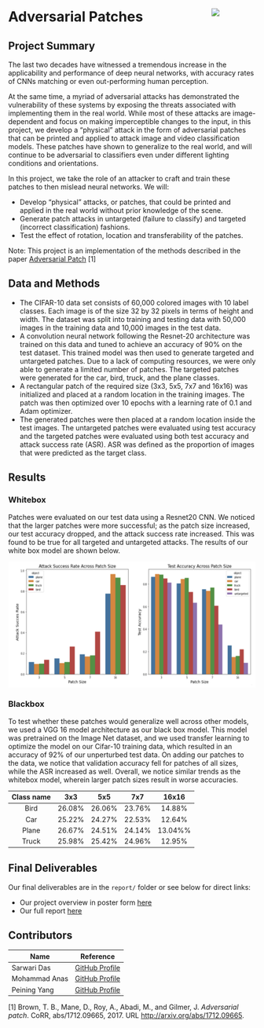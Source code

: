 # Adversarial Patches <img width=90 align="right" src="https://upload.wikimedia.org/wikipedia/commons/thumb/e/e6/Duke_University_logo.svg/1024px-Duke_University_logo.svg.png">

## Project Summary

The last two decades have witnessed a tremendous increase in the applicability and performance of deep neural networks, with accuracy rates of CNNs matching or even out-performing human perception. 

At the same time, a myriad of adversarial attacks has demonstrated the vulnerability of these systems by exposing the threats associated with implementing them in the real world. While most of these attacks are image-dependent and focus on making imperceptible changes to the input, in this project, we develop a “physical” attack in the form of  adversarial patches that can be printed and applied to attack image and video classification models.  These patches have shown to generalize to the real world, and will continue to be adversarial to classifiers even under different lighting conditions and orientations. 

In this project, we take the role of an attacker to craft and train these patches to then mislead neural networks. We will:
- Develop “physical” attacks, or patches, that could be printed and applied in the real world without prior knowledge of the scene. 
- Generate patch attacks in untargeted (failure to classify) and targeted (incorrect classification) fashions.
- Test the effect of rotation, location and transferability of the patches. 

Note: This project is an implementation of the methods described in the paper [Adversarial Patch](https://arxiv.org/abs/1712.09665) [1]

## Data and Methods

- The CIFAR-10 data set consists of 60,000 colored images with 10 label classes. Each image is of the size 32 by 32 pixels in terms of height and width. The dataset was split into training and testing data with 50,000 images in the training data and 10,000 images in the test data.
- A convolution neural network following the Resnet-20 architecture was trained on this data and tuned to achieve an accuracy of 90% on the test dataset. This trained model was then used to generate targeted and untargeted patches. Due to a lack of computing resources, we were only able to generate a limited number of patches. The targeted patches were generated for the car, bird, truck, and the plane classes.
- A rectangular patch of the required size (3x3, 5x5, 7x7 and 16x16) was initialized and placed at a random location in the training images. The patch was then optimized over 10 epochs with a learning rate of 0.1 and Adam optimizer. 
- The generated patches were then placed at a random location inside the test images. The untargeted patches were evaluated using test accuracy and the targeted patches were evaluated using both test accuracy and attack success rate (ASR). ASR was defined as the proportion of images that were predicted as the target class. 

## Results

### Whitebox
Patches were evaluated on our test data using a Resnet20 CNN. We noticed that the larger patches were more successful; as the patch size increased, our test accuracy dropped, and the attack success rate increased. This was found to be true for all targeted and untargeted attacks. The results of our white box model are shown below.

 <img width=600 align="center" src="img\Results.png">

### Blackbox
To test whether these patches would generalize well across other models, we used a VGG 16 model architecture as our black box model. This model was pretrained on the Image Net dataset, and we used transfer learning to optimize the model on our Cifar-10 training data, which resulted in an accuracy of 92% of our unperturbed test data. On adding our patches to the data, we notice that validation accuracy fell for patches of all sizes, while the ASR increased as well. Overall, we notice similar trends as the whitebox model, wherein larger patch sizes result in worse accuracies. 

| Class name |   3x3  |   5x5  |   7x7  |  16x16  |
|:----------:|:------:|:------:|:------:|:-------:|
|    Bird    | 26.08% | 26.06% | 23.76% |  14.88% |
|     Car    | 25.22% | 24.27% | 22.53% |  12.64% |
|    Plane   | 26.67% | 24.51% | 24.14% | 13.04%% |
|    Truck   | 25.98% | 25.42% | 24.96% |  12.95% |

</div>

## Final Deliverables

Our final deliverables are in the `report/` folder or see below for direct links:

- Our project overview in poster form [here](https://github.com/sarwaridas/AdversarialPatches/blob/main/report/ECE661_FinalProject_Poster.pdf)
- Our full report [here](https://github.com/sarwaridas/AdversarialPatches/blob/main/report/FinalPaper.pdf)

## Contributors

<div align="center">

| Name | Reference |
|---- | ----|
|Sarwari Das |[GitHub Profile](https://github.com/sarwaridas)|
|Mohammad Anas |[GitHub Profile](https://github.com/anas14680)|
|Peining Yang |[GitHub Profile](https://github.com/peiningyang)|
  
</div>


[1] Brown, T. B., Mane, D., Roy, A., Abadi, M., and Gilmer, J. *Adversarial patch*. CoRR, abs/1712.09665, 2017. URL http://arxiv.org/abs/1712.09665.

